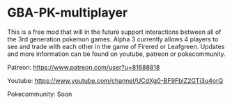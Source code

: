 # GBA-PK-multiplayer

This is a free mod that will in the future support interactions between all of the 3rd generation pokemon games. Alpha 3 currently allows 4 players to see and trade with each other in the game of Firered or Leafgreen. Updates and more information can be found on youtube, patreon or pokecommunity.


Patreon: https://www.patreon.com/user?u=81688818


Youtube: https://www.youtube.com/channel/UCdXg0-BF9FblZ2GTi3u4orQ


Pokecommunity: Soon
